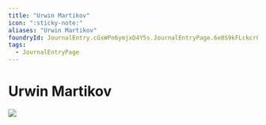 ```yaml
---
title: "Urwin Martikov"
icon: ":sticky-note:"
aliases: "Urwin Martikov"
foundryId: JournalEntry.cGsWPn6ymjxD4Y5s.JournalEntryPage.6e0S9kFLckcrGcol
tags:
  - JournalEntryPage
---
```


# Urwin Martikov
![](tokenizer\cos_tokens\urwin_martikov.webp)